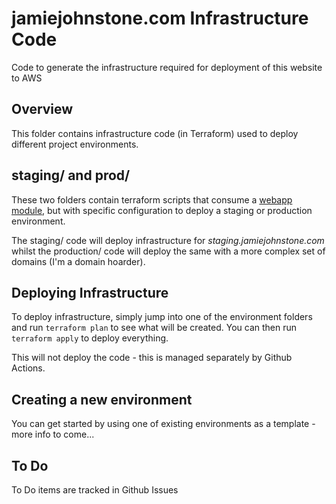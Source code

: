 # jamiejohnstone.com Infrastructure Code
Code to generate the infrastructure required for deployment of this website to AWS

## Overview
This folder contains infrastructure code (in Terraform) used to deploy different project environments.

## staging/ and prod/
These two folders contain terraform scripts that consume a [webapp module](https://www.github.com/jsjohnstone/infra-mods-s3webapp), but with specific configuration to deploy a staging or production environment.

The staging/ code will deploy infrastructure for *staging.jamiejohnstone.com* whilst the production/ code will deploy the same with a more complex set of domains (I'm a domain hoarder).

## Deploying Infrastructure
To deploy infrastructure, simply jump into one of the environment folders and run `terraform plan` to see what will be created. You can then run `terraform apply` to deploy everything.

This will not deploy the code - this is managed separately by Github Actions.

## Creating a new environment
You can get started by using one of existing environments as a template - more info to come...

## To Do
To Do items are tracked in Github Issues
